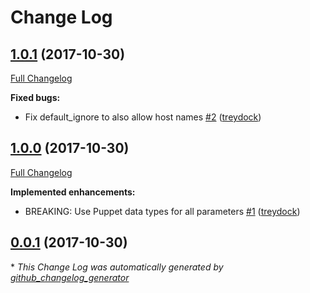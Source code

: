 # Change Log

## [1.0.1](https://github.com/treydock/puppet-module-fail2ban/tree/1.0.1) (2017-10-30)
[Full Changelog](https://github.com/treydock/puppet-module-fail2ban/compare/1.0.0...1.0.1)

**Fixed bugs:**

- Fix default\_ignore to also allow host names [\#2](https://github.com/treydock/puppet-module-fail2ban/pull/2) ([treydock](https://github.com/treydock))

## [1.0.0](https://github.com/treydock/puppet-module-fail2ban/tree/1.0.0) (2017-10-30)
[Full Changelog](https://github.com/treydock/puppet-module-fail2ban/compare/0.0.1...1.0.0)

**Implemented enhancements:**

- BREAKING: Use Puppet data types for all parameters [\#1](https://github.com/treydock/puppet-module-fail2ban/pull/1) ([treydock](https://github.com/treydock))

## [0.0.1](https://github.com/treydock/puppet-module-fail2ban/tree/0.0.1) (2017-10-30)


\* *This Change Log was automatically generated by [github_changelog_generator](https://github.com/skywinder/Github-Changelog-Generator)*